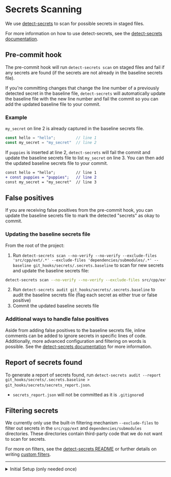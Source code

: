 # Secrets Scanning

We use [detect-secrets](https://github.com/Yelp/detect-secrets) to scan for possible secrets in staged files.

For more information on how to use detect-secrets, see the [detect-secrets documentation](https://github.com/Yelp/detect-secrets).

## Pre-commit hook
The pre-commit hook will run `detect-secrets scan` on staged files and fail if any secrets are found (if the secrets are not already in the baseline secrets file).

If you're committing changes that change the line number of a previously detected secret in the baseline file, `detect-secrets` will automatically update the baseline file with the new line number and fail the commit so you can add the updated baseline file to your commit.

### Example

`my_secret` on line 2 is already captured in the baseline secrets file.
```js
const hello = "hello";         // line 1
const my_secret = "my_secret"  // line 2
```

If `puppies` is inserted at line 2, `detect-secrets` will fail the commit and update the baseline secrets file to list `my_secret` on line 3. You can then add the updated baseline secrets file to your commit.
```diff
const hello = "hello";         // line 1
+ const puppies = "puppies";   // line 2
const my_secret = "my_secret"  // line 3
```

## False positives
If you are receiving false positives from the pre-commit hook, you can update the baseline secrets file to mark the detected "secrets" as okay to commit.

### Updating the baseline secrets file
From the root of the project:
1. Run `detect-secrets scan --no-verify --no-verify --exclude-files 'src/cpp/ext/.*' --exclude-files 'dependencies/submodules/.*' --baseline git_hooks/secrets/.secrets.baseline` to scan for new secrets and update the baseline secrets file:
```bash
detect-secrets scan --no-verify --no-verify --exclude-files src/cpp/ext/.* --exclude-files dependencies/submodules/.* --baseline git_hooks/secrets/.secrets.baseline
``` 
2. Run `detect-secrets audit git_hooks/secrets/.secrets.baseline` to audit the baseline secrets file (flag each secret as either true or false positive)
3. Commit the updated baseline secrets file

### Additional ways to handle false positives
Aside from adding false positives to the baseline secrets file, inline comments can be added to ignore secrets in specific lines of code. Additionally, more advanced configuration and filtering on words is possible. See the [detect-secrets documentation](https://github.com/Yelp/detect-secrets/tree/master?tab=readme-ov-file#inline-allowlisting) for more information.

## Report of secrets found

To generate a report of secrets found, run `detect-secrets audit --report git_hooks/secrets/.secrets.baseline > git_hooks/secrets/secrets_report.json`.
- `secrets_report.json` will not be committed as it is `.gitignore`d

## Filtering secrets

We currently only use the built-in filtering mechanism `--exclude-files` to filter out secrets in the `src/cpp/ext` and `dependencies/submodules` directories. These directories contain third-party code that we do not want to scan for secrets.

For more on filters, see the [detect-secrets README](https://github.com/Yelp/detect-secrets/tree/master?tab=readme-ov-file#filters) or further details on writing [custom filters](https://github.com/Yelp/detect-secrets/blob/master/docs/filters.md#Using-Your-Own-Filters).

---

<details>
<summary>Initial Setup (only needed once)</summary>

It's best to refer to [detect-secrets](https://github.com/Yelp/detect-secrets) for the most up-to-date instructions, but here are the steps that were used to set up the initial baseline secrets file:
1. Install detect-secrets via `pip install detect-secrets` (Python and pip installed already) or `brew install detect-secrets` (MacOS)
2. Run `detect-secrets scan --no-verify --exclude-files 'src/cpp/ext/.*' --exclude-files 'dependencies/submodules/.*' > git_hooks/secrets/.secrets.baseline` to generate the initial baseline secrets file
    - `--no-verify` is used to skip additional secret verification via a network call
3. Run `detect-secrets audit git_hooks/secrets/.secrets.baseline` to audit the baseline secrets file (flag each secret as either true or false positive)
4. Commit the baseline secrets file

</details>
